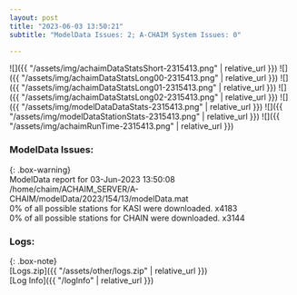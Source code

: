 ```yaml
---
layout: post
title: "2023-06-03 13:50:21"
subtitle: "ModelData Issues: 2; A-CHAIM System Issues: 0"

---
```


![]({{ "/assets/img/achaimDataStatsShort-2315413.png" | relative_url }})
![]({{ "/assets/img/achaimDataStatsLong00-2315413.png" | relative_url }})
![]({{ "/assets/img/achaimDataStatsLong01-2315413.png" | relative_url }})
![]({{ "/assets/img/achaimDataStatsLong02-2315413.png" | relative_url }})
![]({{ "/assets/img/modelDataDataStats-2315413.png" | relative_url }})
![]({{ "/assets/img/modelDataStationStats-2315413.png" | relative_url }})
![]({{ "/assets/img/achaimRunTime-2315413.png" | relative_url }})


### ModelData Issues:  
  
{: .box-warning}  
 ModelData report for 03-Jun-2023 13:50:08   
 /home/chaim/ACHAIM_SERVER/A-CHAIM/modelData/2023/154/13/modelData.mat   
 0% of all possible stations for KASI were downloaded. x4183   
 0% of all possible stations for CHAIN were downloaded. x3144   
  


### Logs:  
  
{: .box-note}  
[Logs.zip]({{ "/assets/other/logs.zip" | relative_url }})  
[Log Info]({{ "/logInfo" | relative_url }})  
